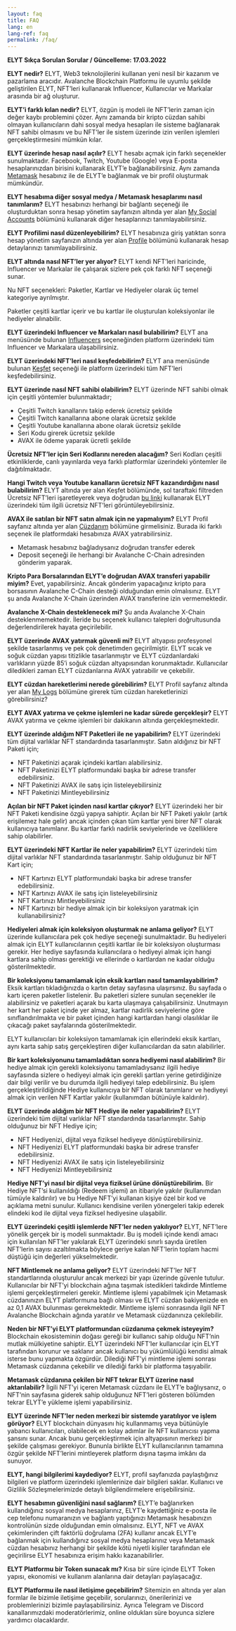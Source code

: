 ```yaml
---
layout: faq
title: FAQ
lang: en
lang-ref: faq
permalink: /faq/
---
```


**ELYT Sıkça Sorulan Sorular / Güncelleme: 17.03.2022**

**ELYT nedir?**
ELYT, Web3 teknolojilerini kullanan yeni nesil bir kazanım ve pazarlama aracıdır. Avalanche Blockchain Platformu ile uyumlu şekilde geliştirilen ELYT, NFT’leri kullanarak Influencer, Kullanıcılar ve Markalar arasında bir ağ oluşturur.

**ELYT’i farklı kılan nedir?**
ELYT, özgün iş modeli ile NFT’lerin zaman için değer kaybı problemini çözer. Aynı zamanda bir kripto cüzdan sahibi olmayan kullanıcıların dahi sosyal medya hesapları ile sisteme bağlanarak NFT sahibi olmasını ve bu NFT’ler ile sistem üzerinde izin verilen işlemleri gerçekleştirmesini mümkün kılar.

**ELYT üzerinde hesap nasıl açılır?**
ELYT hesabı açmak için farklı seçenekler sunulmaktadır. Facebook, Twitch, Youtube (Google) veya E-posta hesaplarınızdan birisini kullanarak ELYT’e bağlanabilirsiniz. Aynı zamanda [Metamask](https://metamask.io/) hesabınız ile de ELYT’e bağlanmak ve bir profil oluşturmak mümkündür.

**ELYT hesabıma diğer sosyal medya / Metamask hesaplarımı nasıl tanımlarım?**
ELYT hesabınızı herhangi bir bağlantı seçeneği ile oluşturduktan sonra hesap yönetim sayfanızın altında yer alan [My Social Accounts](https://elytnet/profile/social-accounts) bölümünü kullanarak diğer hesaplarınızı tanımlayabilirsiniz.

**ELYT Profilimi nasıl düzenleyebilirim?**
ELYT hesabınıza giriş yatıktan sonra hesap yönetim sayfanızın altında yer alan [Profile](https://elyt.net/profile/me) bölümünü kullanarak hesap detaylarınızı tanımlayabilirsiniz.

**ELYT altında nasıl NFT’ler yer alıyor?**
ELYT kendi NFT’leri haricinde, Influencer ve Markalar ile çalışarak sizlere pek çok farklı NFT seçeneği sunar.

Nu NFT seçenekleri: Paketler, Kartlar ve Hediyeler olarak üç temel kategoriye ayrılmıştır.

Paketler çeşitli kartlar içerir ve bu kartlar ile oluşturulan koleksiyonlar ile hediyeler alınabilir.

**ELYT üzerindeki Influencer ve Markaları nasıl bulabilirim?**
ELYT ana menüsünde bulunan [Influencers](https://elyt.net/influencers) seçeneğinden platform üzerindeki tüm Influencer ve Markalara ulaşabilirsiniz.

**ELYT üzerindeki NFT’leri nasıl keşfedebilirim?**
ELYT ana menüsünde bulunan [Keşfet](https://elyt.net/explore) seçeneği ile platform üzerindeki tüm NFT’leri keşfedebilirsiniz.

**ELYT üzerinde nasıl NFT sahibi olabilirim?**
ELYT üzerinde NFT sahibi olmak için çeşitli yöntemler bulunmaktadır;
- Çeşitli Twitch kanallarını takip ederek ücretsiz şekilde
- Çeşitli Twitch kanallarına abone olarak ücretsiz şekilde
- Çeşitli Youtube kanallarına abone olarak ücretsiz şekilde
- Seri Kodu girerek ücretsiz şekilde
- AVAX ile ödeme yaparak ücretli şekilde

**Ücretsiz NFT’ler için Seri Kodlarını nereden alacağım?**
Seri Kodları çeşitli etkinliklerde, canlı yayınlarda veya farklı platformlar üzerindeki yöntemler ile dağıtılmaktadır.

**Hangi Twitch veya Youtube kanalların ücretsiz NFT kazandırdığını nasıl bulabilirim?**
ELYT altında yer alan Keşfet bölümünde, sol taraftaki filtreden Ücretsiz NFT’leri işaretleyerek veya doğrudan [bu linki](https://elyt.net/explore?free=true) kullanarak ELYT üzerindeki tüm ilgili ücretsiz NFT’leri görüntüleyebilirsiniz.

**AVAX ile satılan bir NFT satın almak için ne yapmalıyım?**
ELYT Profil sayfanız altında yer alan [Cüzdanım](https://elyt.net/profile/wallet) bölümüne girmelisiniz. Burada iki farklı seçenek ile platformdaki hesabınıza AVAX yatırabilirsiniz.
- Metamask hesabınız bağladıysanız doğrudan transfer ederek
- Deposit seçeneği ile herhangi bir Avalanche C-Chain adresinden gönderim yaparak.

**Kripto Para Borsalarından ELYT’e doğrudan AVAX transferi yapabilir miyim?**
Evet, yapabilirsiniz. Ancak gönderim yapacağınız kripto para borsasının Avalanche C-Chain desteği olduğundan emin olmalısınız. ELYT şu anda Avalanche X-Chain üzerinden AVAX transferine izin vermemektedir.

**Avalanche X-Chain desteklenecek mi?**
Şu anda Avalanche X-Chain desteklenmemektedir. İleride bu seçenek kullanıcı talepleri doğrultusunda değerlendirilerek hayata geçirilebilir.

**ELYT üzerinde AVAX yatırmak güvenli mi?**
ELYT altyapısı profesyonel şekilde tasarlanmış ve pek çok denetimden geçirilmiştir. ELYT sıcak ve soğuk cüzdan yapısı titizlikle tasarlanmıştır ve ELYT cüzdanlardaki varlıkların yüzde 85’i soğuk cüzdan altyapısından korunmaktadır. Kullanıcılar diledikleri zaman ELYT cüzdanlarına AVAX yatırabilir ve çekebilir.

**ELYT cüzdan hareketlerimi nerede görebilirim?**
ELYT Profil sayfanız altında yer alan [My Logs](https://elyt.net/profile/logs) bölümüne girerek tüm cüzdan hareketlerinizi görebilirsiniz?

**ELYT AVAX yatırma ve çekme işlemleri ne kadar sürede gerçekleşir?**
ELYT AVAX yatırma ve çekme işlemleri bir dakikanın altında gerçekleşmektedir.

**ELYT üzerinde aldığım NFT Paketleri ile ne yapabilirim?**
ELYT üzerindeki tüm dijital varlıklar NFT standardında tasarlanmıştır. Satın aldığınız bir NFT Paketi için;
- NFT Paketinizi açarak içindeki kartları alabilirsiniz.
- NFT Paketinizi ELYT platformundaki başka bir adrese transfer edebilirsiniz.
- NFT Paketinizi AVAX ile satış için listeleyebilirsiniz
- NFT Paketinizi Mintleyebilirsiniz

**Açılan bir NFT Paket içinden nasıl kartlar çıkıyor?**
ELYT üzerindeki her bir NFT Paketi kendisine özgü yapıya sahiptir. Açılan bir NFT Paketi yakılır (artık erişilemez hale gelir) ancak içinden çıkan tüm kartlar yeni birer NFT olarak kullanıcıya tanımlanır. Bu kartlar farklı nadirlik seviyelerinde ve özelliklere sahip olabilirler.

**ELYT üzerindeki NFT Kartlar ile neler yapabilirim?**
ELYT üzerindeki tüm dijital varlıklar NFT standardında tasarlanmıştır. Sahip olduğunuz bir NFT Kart için;
- NFT Kartınızı ELYT platformundaki başka bir adrese transfer edebilirsiniz.
- NFT Kartınızı AVAX ile satış için listeleyebilirsiniz
- NFT Kartınızı Mintleyebilirsiniz
- NFT Kartınızı bir hediye almak için bir koleksiyon yaratmak için kullanabilirsiniz?

**Hediyeleri almak için koleksiyon oluşturmak ne anlama geliyor?**
ELYT üzerinde kullanıcılara pek çok hediye seçeneği sunulmaktadır. Bu hediyeleri almak için ELYT kullanıcılarının çeşitli kartlar ile bir koleksiyon oluşturması gerekir. Her hediye sayfasında kullanıcılara o hediyeyi almak için hangi kartlara sahip olması gerektiği ve ellerinde o kartlardan ne kadar olduğu gösterilmektedir.

**Bir koleksiyonu tamamlamak için eksik kartları nasıl tamamlayabilirim?**
Eksik kartları tıkladığınızda o kartın detay sayfasına ulaşırsınız. Bu sayfada o kartı içeren paketler listelenir. Bu paketleri sizlere sunulan seçenekler ile alabilirsiniz ve paketleri açarak bu karta ulaşmaya çalışabilirsiniz. Unutmayın her kart her paket içinde yer almaz, kartlar nadirlik seviyelerine göre sınıflandırılmakta ve bir paket içinden hangi kartlardan hangi olasılıklar ile çıkacağı paket sayfalarında gösterilmektedir.

ELYT kullanıcıları bir koleksiyon tamamlamak için ellerindeki eksik kartları, aynı karta sahip satış gerçekleştiren diğer kullanıcılardan da satın alabilirler.

**Bir kart koleksiyonunu tamamladıktan sonra hediyemi nasıl alabilirim?**
Bir hediye almak için gerekli koleksiyonu tamamladıysanız ilgili hediye sayfasında sizlere o hediyeyi almak için gerekli şartları yerine getirdiğinize dair bilgi verilir ve bu durumda ilgili hediyeyi talep edebilirsiniz. Bu işlem gerçekleştirildiğinde Hediye kullanıcıya bir NFT olarak tanımlanır ve hediyeyi almak için verilen NFT Kartlar yakılır (kullanımdan bütünüyle kaldırılır).

**ELYT üzerinde aldığım bir NFT Hediye ile neler yapabilirim?**
ELYT üzerindeki tüm dijital varlıklar NFT standardında tasarlanmıştır. Sahip olduğunuz bir NFT Hediye için;
- NFT Hediyenizi, dijital veya fiziksel hediyeye dönüştürebilirsiniz.
- NFT Hediyenizi ELYT platformundaki başka bir adrese transfer edebilirsiniz.
- NFT Hediyenizi AVAX ile satış için listeleyebilirsiniz
- NFT Hediyenizi Mintleyebilirsiniz

**Hediye NFT’yi nasıl bir dijital veya fiziksel ürüne dönüştürebilirim.**
Bir Hediye NFT’si kullanıldığı (Redeem işlemi) an itibariyle yakılır (kullanımdan tümüyle kaldırılır) ve bu Hediye NFT’yi kullanan kişiye özel bir kod ve açıklama metni sunulur. Kullanıcı kendisine verilen yönergeleri takip ederek elindeki kod ile dijital veya fiziksel hediyesine ulaşabilir.

**ELYT üzerindeki çeşitli işlemlerde NFT’ler neden yakılıyor?**
ELYT, NFT’lere yönelik gerçek bir iş modeli sunmaktadır. Bu iş modeli içinde kendi amacı için kullanılan NFT’ler yakılarak ELYT üzerindeki sınırlı sayıda üretilen NFT’lerin sayısı azaltılmakta böylece geriye kalan NFT’lerin toplam hacmi düştüğü için değerleri yükselmektedir.

**NFT Mintlemek ne anlama geliyor?**
ELYT üzerindeki NFT’ler NFT standartlarında oluşturulur ancak merkezi bir yapı üzerinde güvenle tutulur. Kullanıcılar bir NFT’yi blockchain ağına taşımak istedikleri takdirde Mintleme işlemi gerçekleştirmeleri gerekir. Mintleme işlemi yapabilmek için Metamask cüzdanınızın ELYT platformuna bağlı olması ve ELYT cüzdan bakiyenizde en az 0,1 AVAX bulunması gerekmektedir. Mintleme işlemi sonrasında ilgili NFT Avalanche Blockchain ağında yaratılır ve Metamask cüzdanınıza çekilebilir.

**Neden bir NFT’yi ELYT platformundan cüzdanıma çekmek isteyeyim?**
Blockchain ekosisteminin doğası gereği bir kullanıcı sahip olduğu NFT’nin mutlak mülkiyetine sahiptir. ELYT üzerindeki NFT’ler kullanıcılar için ELYT tarafından korunur ve saklanır ancak kullanıcı bu yükümlülüğü kendisi almak isterse bunu yapmakta özgürdür. Dilediği NFT’yi mintleme işlemi sonrası Metamask cüzdanına çekebilir ve dilediği farklı bir platforma taşıyabilir.

**Metamask cüzdanına çekilen bir NFT tekrar ELYT üzerine nasıl aktarılabilir?**
İlgili NFT’yi içeren Metamask cüzdanı ile ELYT’e bağlıysanız, o NFT’nin sayfasına giderek sahip olduğunuz NFT’leri gösteren bölümden tekrar ELYT’e yükleme işlemi yapabilirsiniz.

**ELYT üzerinde NFT’ler neden merkezi bir sistemde yaratılıyor ve işlem görüyor?**
ELYT blockchain dünyasını hiç kullanmamış veya bütünüyle yabancı kullanıcıları, olabilecek en kolay adımlar ile NFT kullanıcısı yapma şansını sunar. Ancak bunu gerçekleştirmek için altyapısının merkezi bir şekilde çalışması gerekiyor. Bununla birlikte ELYT kullanıcılarının tamamına özgür şekilde NFT’lerini mintleyerek platform dışına taşıma imkânı da sunuyor.

**ELYT, hangi bilgilerimi kaydediyor?**
ELYT, profil sayfanızda paylaştığınız bilgileri ve platform üzerindeki işlemlerinize dair bilgileri saklar. Kullanıcı ve Gizlilik Sözleşmelerimizde detaylı bilgilendirmelere erişebilirsiniz.

**ELYT hesabımın güvenliğini nasıl sağlarım?**
ELYT’e bağlanırken kullandığınız sosyal medya hesaplarınız, ELYT’e kaydettiğiniz e-posta ile cep telefonu numaranızın ve bağlantı yaptığınızı Metamask hesabınızın kontrolünün sizde olduğundan emin olmalısınız. ELYT, NFT ve AVAX çekimlerinden çift faktörlü doğrulama (2FA) kullanır ancak ELYT’e bağlanmak için kullandığınız sosyal medya hesaplarınız veya Metamask cüzdan hesabınız herhangi bir şekilde kötü niyetli kişiler tarafından ele geçirilirse ELYT hesabınıza erişim hakkı kazanabilirler.

**ELYT Platformu bir Token sunacak mı?**
Kısa bir süre içinde ELYT Token yapısı, ekonomisi ve kullanım alanlarına dair detayları paylaşacağız.

**ELYT Platformu ile nasıl iletişime geçebilirim?**
Sitemizin en altında yer alan formlar ile bizimle iletişime geçebilir, sorularınızı, önerilerinizi ve problemlerinizi bizimle paylaşabilirsiniz. Ayrıca Telegram ve Discord kanallarımızdaki moderatörlerimiz, online oldukları süre boyunca sizlere yardımcı olacaklardır.
